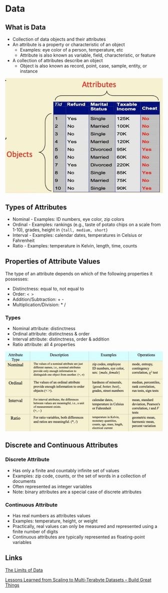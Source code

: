 # Data

## What is Data

- Collection of data objects and their attributes
- An attribute is a property or characteristic of an object
    - Examples: eye color of a person, temperature, etc
    - Attribute is also known as variable, field, characteristic, or feature
- A collection of attributes describe an object
    - Object is also known as record, point, case, sample, entity, or instance

![image](../../media/Data-image1.jpg)

## Types of Attributes

- Nominal - Examples: ID numbers, eye color, zip colors
- Ordinal - Examples: rankings (e.g., taste of potato chips on a scale from 1-10), grades, height in `{tall, medium, short}`
- Interval - Examples: calendar dates, temperatures in Celsius or Fahrenheit
- Ratio - Examples: temperature in Kelvin, length, time, counts

## Properties of Attribute Values

The type of an attribute depends on which of the following properties it possesses:

- Distinctness: equal to, not equal to
- Order: `< >`
- Addition/Subtraction: + -
- Multiplication/Division: * /

### Types

- Nominal attribute: distinctness
- Ordinal attribute: distinctness & order
- Interval attribute: distinctness, order & addition
- Ratio attribute: all 4 properties

![image](../../media/Data-image2.jpg)

## Discrete and Continuous Attributes

### Discrete Attribute

- Has only a finite and countably infinite set of values
- Examples: zip code, counts, or the set of words in a collection of documents
- Often represented as integer variables
- Note: binary attributes are a special case of discrete attributes

### Continuous Attribute

- Has real numbers as attributes values
- Examples: temperature, height, or weight
- Practically, real values can only be measured and represented using a finite number of digits
- Continuous attributes are typically represented as floating-point variables

## Links

[The Limits of Data](https://issues.org/limits-of-data-nguyen/)

[Lessons Learned from Scaling to Multi-Terabyte Datasets – Build Great Things](https://v2thegreat.com/2024/06/19/lessons-learned-from-scaling-to-multi-terabyte-datasets/)
